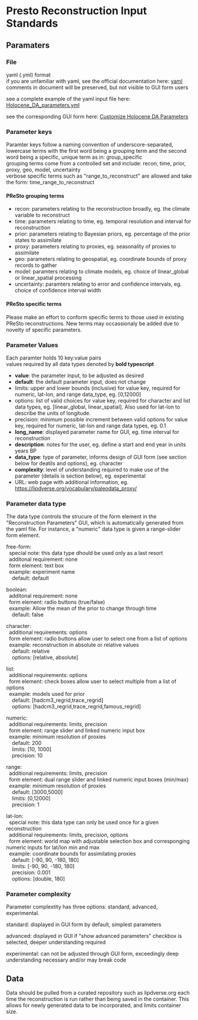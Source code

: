 # Presto Reconstruction Input Standards

## Paramaters

### File
yaml (.yml) format  
if you are unfamiliar with yaml, see the official documentation here: [yaml](https://yaml.org/)  
comments in document will be preserved, but not visible to GUI form users  

see a complete example of the yaml input file here: [Holocene_DA_parameters.yml](https://github.com/DaveEdge1/prestoServer/blob/1e8b9bb4e6b3498fbb10154257c5c10fdb14e7c7/Holocene_DA_parameters.yml)  

see the corresponding GUI form here: [Customize Holocene DA Parameters](http://68.183.108.187:85/holocene_da/username/dce725/domainname/gmail.com/configloc/manual)  

### Parameter keys
Paramter keys follow a naming convention of underscore-separated, lowercase terms with the first word being a grouping term and the second word being a specific, unique term as in: group_specific  
grouping terms come from a controlled set and include: recon, time, prior, proxy, geo, model, uncertainty  
verbose specific terms such as "range_to_reconstruct" are allowed and take the form: time_range_to_reconstruct  

#### PReSto grouping terms
* recon: parameters relating to the reconstruction broadly, eg. the climate variable to reconstruct  
* time: parameters relating to time, eg. temporal resolution and interval for reconstruction  
* prior: parameters relating to Bayesian priors, eg. percentage of the prior states to assimilate  
* proxy: parameters relating to proxies, eg. seasonality of proxies to assimilate  
* geo: parameters relating to geospatial, eg. coordinate bounds of proxy records to gather  
* model: paramters relating to climate models, eg. choice of linear_global or linear_spatial processing  
* uncertainty: paramters relating to error and confidence intervals, eg. choice of confidence interval width  

#### PReSto specific terms
Please make an effort to conform specific terms to those used in existing PReSto reconstructions. New terms may occassionaly be added due to novelty of specific parameters.  

### Parameter Values
Each paramter holds 10 key:value pairs  
values required by all data types denoted by **bold typescript**  
  
* **value**: the parameter input, to be adjusted as desired  
* **default**: the default parameter input, does not change  
* limits: upper and lower bounds (inclusive) for value key, required for numeric, lat-lon, and range data_type, eg. [0,12000]  
* options: list of valid choices for value key, required for character and list data types, eg. [linear_global, linear_spatial]. Also used for lat-lon to describe the units of longitude.  
* precision: minimum possible increment between valid options for value key, required for numeric, lat-lon and range data types, eg. 0.1  
* **long_name**: displayed parameter name for GUI, eg. time interval for reconstruction  
* **description**: notes for the user, eg. define a start and end year in units years BP  
* **data_type**: type of parameter, informs design of GUI form (see section below for deatils and options), eg. character  
* **complexity**: level of understanding required to make use of the parameter (details is section below), eg. experimental  
* URL: web page with additional information, eg. https://lipdverse.org/vocabulary/paleodata_proxy/  

### Parameter data type
The data type controls the strucure of the form element in the "Reconstruction Parameters" GUI, which is automatically generated from the yaml file. For instance, a "numeric" data type is given a range-slider form element.  
  
free-form:  
&nbsp;&nbsp;special note: this data type dhould be used only as a last resort  
&nbsp;&nbsp;additonal requirement: none  
&nbsp;&nbsp;form element: text box  
&nbsp;&nbsp;example: experiment name  
&nbsp;&nbsp;&nbsp;&nbsp;default: default
  
boolean:  
&nbsp;&nbsp;additonal requirement: none  
&nbsp;&nbsp;form element: radio buttons (true/false)  
&nbsp;&nbsp;example: Allow the mean of the prior to change through time  
&nbsp;&nbsp;&nbsp;&nbsp;default: false  
  
character:  
&nbsp;&nbsp;additional requirements: options  
&nbsp;&nbsp;form element: radio buttons allow user to select one from a list of options  
&nbsp;&nbsp;example: reconstruction in absolute or relative values  
&nbsp;&nbsp;&nbsp;&nbsp;default: relative  
&nbsp;&nbsp;&nbsp;&nbsp;options: [relative, absolute]  
  
list:  
&nbsp;&nbsp;additional requirements: options  
&nbsp;&nbsp;form element: check boxes allow user to select multiple from a list of options  
&nbsp;&nbsp;example: models used for prior  
&nbsp;&nbsp;&nbsp;&nbsp;default: [hadcm3_regrid,trace_regrid]  
&nbsp;&nbsp;&nbsp;&nbsp;options: [hadcm3_regrid,trace_regrid,famous_regrid]  
  
numeric:  
&nbsp;&nbsp;additional requirements: limits, precision  
&nbsp;&nbsp;form element: range slider and linked numeric input box  
&nbsp;&nbsp;example: minimum resolution of proxies  
&nbsp;&nbsp;&nbsp;&nbsp;default: 200  
&nbsp;&nbsp;&nbsp;&nbsp;limits:  [10, 1000]  
&nbsp;&nbsp;&nbsp;&nbsp;precision: 10  
  
range:  
&nbsp;&nbsp;additional requirements: limits, precision  
&nbsp;&nbsp;form element: dual range slider and linked numeric input boxes (min/max)  
&nbsp;&nbsp;example: minimum resolution of proxies  
&nbsp;&nbsp;&nbsp;&nbsp;default: [3000,5000]  
&nbsp;&nbsp;&nbsp;&nbsp;limits:  [0,12000]  
&nbsp;&nbsp;&nbsp;&nbsp;precision: 1  
  
lat-lon:  
&nbsp;&nbsp;special note: this data type can only be used once for a given reconstruction  
&nbsp;&nbsp;additional requirements: limits, precision, options  
&nbsp;&nbsp;form element: world map with adjustable selection box and corresponging numeric inputs for lat/lon min and max  
&nbsp;&nbsp;example: coordinate bounds for assimilating proxies  
&nbsp;&nbsp;&nbsp;&nbsp;default: [-90, 90, -180, 180]  
&nbsp;&nbsp;&nbsp;&nbsp;limits:  [-90, 90, -180, 180]  
&nbsp;&nbsp;&nbsp;&nbsp;precision: 0.001  
&nbsp;&nbsp;&nbsp;&nbsp;options: [double, 180]  

### Parameter complexity
Parameter complextity has three options: standard, advanced, experimental.
  
standard: displayed in GUI form by default, simplest parameters

advanced: displayed in GUI if "show advanced parameters" checkbox is selected, deeper understanding required

experimental: can not be adjusted through GUI form, exceedingly deep understanding necessary and/or may break code
  
## Data
Data should be pulled from a curated repository such as lipdverse.org each time the reconstruction is run rather than being saved in the container. This allows for newly generated data to be incorporated, and limits container size.  
